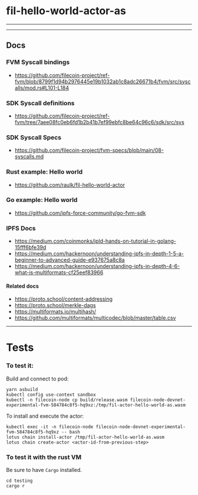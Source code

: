 # fil-hello-world-actor-as

---
---

## Docs 

### FVM Syscall bindings

- https://github.com/filecoin-project/ref-fvm/blob/8799f1d94b2976445e19b1032ab1c8adc26671b4/fvm/src/syscalls/mod.rs#L101-L184

### SDK Syscall definitions

- https://github.com/filecoin-project/ref-fvm/tree/7aee08fc0eb6fd1b2b41b7ef99ebfc8be64c96c6/sdk/src/sys

### SDK Syscall Specs

- https://github.com/filecoin-project/fvm-specs/blob/main/08-syscalls.md

### Rust example: Hello world

- https://github.com/raulk/fil-hello-world-actor

### Go example: Hello world

- https://github.com/ipfs-force-community/go-fvm-sdk

### IPFS Docs
- https://medium.com/coinmonks/ipld-hands-on-tutorial-in-golang-15fff6bfe39d
- https://medium.com/hackernoon/understanding-ipfs-in-depth-1-5-a-beginner-to-advanced-guide-e937675a8c8a
- https://medium.com/hackernoon/understanding-ipfs-in-depth-4-6-what-is-multiformats-cf25eef83966

#### Related docs
- https://proto.school/content-addressing
- https://proto.school/merkle-dags
- https://multiformats.io/multihash/
- https://github.com/multiformats/multicodec/blob/master/table.csv


---

# Tests 

### To test it:

Build and connect to pod:
```
yarn asbuild
kubectl config use-context sandbox
kubectl -n filecoin-node cp build/release.wasm filecoin-node-devnet-experimental-fvm-584784c8f5-hq9xz:/tmp/fil-actor-hello-world-as.wasm
```

To install and execute the actor:
```
kubectl exec -it -n filecoin-node filecoin-node-devnet-experimental-fvm-584784c8f5-hq9xz -- bash
lotus chain install-actor /tmp/fil-actor-hello-world-as.wasm
lotus chain create-actor <actor-id-from-previous-step>
```

### To test it with the rust VM

Be sure to have `Cargo` installed.
```
cd testing
cargo r
```
